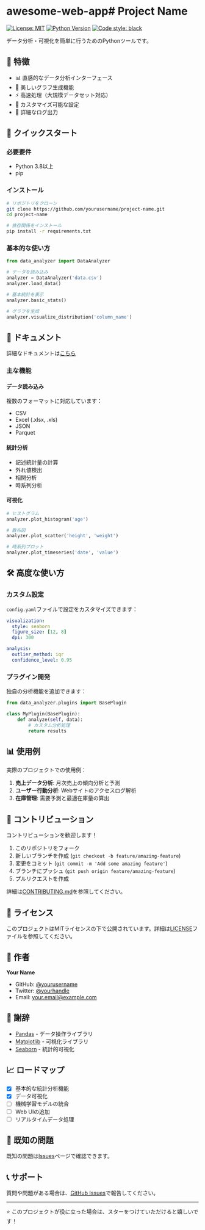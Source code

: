 # awesome-web-app# Project Name

[![License: MIT](https://img.shields.io/badge/License-MIT-yellow.svg)](https://opensource.org/licenses/MIT)
[![Python Version](https://img.shields.io/badge/python-3.8+-blue.svg)](https://www.python.org/downloads/)
[![Code style: black](https://img.shields.io/badge/code%20style-black-000000.svg)](https://github.com/psf/black)

データ分析・可視化を簡単に行うためのPythonツールです。

## 🌟 特徴

- 📊 直感的なデータ分析インターフェース
- 🎨 美しいグラフ生成機能
- ⚡ 高速処理（大規模データセット対応）
- 🔧 カスタマイズ可能な設定
- 📝 詳細なログ出力

## 🚀 クイックスタート

### 必要要件

- Python 3.8以上
- pip

### インストール

```bash
# リポジトリをクローン
git clone https://github.com/yourusername/project-name.git
cd project-name

# 依存関係をインストール
pip install -r requirements.txt
```

### 基本的な使い方

```python
from data_analyzer import DataAnalyzer

# データを読み込み
analyzer = DataAnalyzer('data.csv')
analyzer.load_data()

# 基本統計を表示
analyzer.basic_stats()

# グラフを生成
analyzer.visualize_distribution('column_name')
```

## 📖 ドキュメント

詳細なドキュメントは[こちら](https://docs.example.com)

### 主な機能

#### データ読み込み

複数のフォーマットに対応しています：

- CSV
- Excel (.xlsx, .xls)
- JSON
- Parquet

#### 統計分析

- 記述統計量の計算
- 外れ値検出
- 相関分析
- 時系列分析

#### 可視化

```python
# ヒストグラム
analyzer.plot_histogram('age')

# 散布図
analyzer.plot_scatter('height', 'weight')

# 時系列プロット
analyzer.plot_timeseries('date', 'value')
```

## 🛠️ 高度な使い方

### カスタム設定

`config.yaml`ファイルで設定をカスタマイズできます：

```yaml
visualization:
  style: seaborn
  figure_size: [12, 8]
  dpi: 300

analysis:
  outlier_method: iqr
  confidence_level: 0.95
```

### プラグイン開発

独自の分析機能を追加できます：

```python
from data_analyzer.plugins import BasePlugin

class MyPlugin(BasePlugin):
    def analyze(self, data):
        # カスタム分析処理
        return results
```

## 📊 使用例

実際のプロジェクトでの使用例：

1. **売上データ分析**: 月次売上の傾向分析と予測
2. **ユーザー行動分析**: Webサイトのアクセスログ解析
3. **在庫管理**: 需要予測と最適在庫量の算出

## 🤝 コントリビューション

コントリビューションを歓迎します！

1. このリポジトリをフォーク
2. 新しいブランチを作成 (`git checkout -b feature/amazing-feature`)
3. 変更をコミット (`git commit -m 'Add some amazing feature'`)
4. ブランチにプッシュ (`git push origin feature/amazing-feature`)
5. プルリクエストを作成

詳細は[CONTRIBUTING.md](CONTRIBUTING.md)を参照してください。

## 📝 ライセンス

このプロジェクトはMITライセンスの下で公開されています。詳細は[LICENSE](LICENSE)ファイルを参照してください。

## 👤 作者

**Your Name**

- GitHub: [@yourusername](https://github.com/yourusername)
- Twitter: [@yourhandle](https://twitter.com/yourhandle)
- Email: your.email@example.com

## 🙏 謝辞

- [Pandas](https://pandas.pydata.org/) - データ操作ライブラリ
- [Matplotlib](https://matplotlib.org/) - 可視化ライブラリ
- [Seaborn](https://seaborn.pydata.org/) - 統計的可視化

## 📈 ロードマップ

- [x] 基本的な統計分析機能
- [x] データ可視化
- [ ] 機械学習モデルの統合
- [ ] Web UIの追加
- [ ] リアルタイムデータ処理

## 🐛 既知の問題

既知の問題は[Issues](https://github.com/yourusername/project-name/issues)ページで確認できます。

## 📞 サポート

質問や問題がある場合は、[GitHub Issues](https://github.com/yourusername/project-name/issues)で報告してください。

---

⭐ このプロジェクトが役に立った場合は、スターをつけていただけると嬉しいです！

